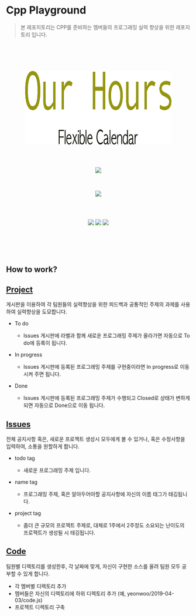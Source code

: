 # Cpp Playground

> 본 레포지토리는 CPP를 준비하는 멤버들의 프로그래밍 실력 향상을 위한 레포지토리 입니다.

<br/>

<p align="center" style="padding: 45px;">
    <img src="/img/logo.png" width="400" height="200">
</p>

<p align="center" style="padding: 45px:">
    <img src="https://img.shields.io/badge/TEAM-OUR%20HOURS-yellow.svg">
</p>

<br/>

<p align="center">
    <img src="https://img.shields.io/badge/Leader-김하늘-brightgreen.svg">
</p>

<p align="center" style="padding: 45px;">
    <img src="https://img.shields.io/badge/Member-이주원-orange.svg">
    <img src="https://img.shields.io/badge/Member-최연우-brightgreen.svg">
    <img src="https://img.shields.io/badge/Member-황인성-blue.svg">
</p>

<br/>

## How to work?

## [Project](https://github.com/accforaus/Cpp_Playground/projects)

게시판을 이용하여 각 팀원들의 실력향상을 위한 피드백과 공통적인 주제의 과제를 사용하여 실력향상을 도모합니다.

 * To do 
    - Issues 게시판에 라벨과 함께 새로운 프로그래밍 주제가 올라가면 자동으로 To do에 등록이 됩니다.
    
 * In progress
    - Issues 게시판에 등록된 프로그래밍 주제를 구현중이라면 In progress로 이동시켜 주면 됩니다.
 
 * Done
    - Issues 게시판에 등록된 프로그래밍 주제가 수행되고 Closed로 상태가 변하게 되면 자동으로 Done으로 이동 됩니다.  


## [Issues](https://github.com/accforaus/Cpp_Playground/issues)
   
전체 공지사항 혹은, 새로운 프로젝트 생성시 모두에게 볼 수 있거나, 혹은 수정사항을 입력하여, 소통을 원할하게 합니다.

 * todo tag
    - 새로운 프로그래밍 주제 입니다.
    
 * name tag
    - 프로그래밍 주제, 혹은 알아두어아할 공지사항에 자신의 이름 태그가 태깅됩니다.
    
 * project tag
    - 좀더 큰 규모의 프로젝트 주제로, 대체로 1주에서 2주정도 소요되는 난이도의 프로젝트가 생성될 시 태깅됩니다.


## [Code](https://github.com/accforaus/Cpp_Playground/) 

팀원별 디렉토리를 생성한후, 각 날짜에 맞게, 자신이 구현한 소스를 올려 팀원 모두 공부할 수 있게 합니다.

 * 각 멤버별 디렉토리 추가
 * 멤버들은 자신의 디렉토리에 하위 디렉토리 추가 (예, yeonwoo/2019-04-03/code.js)
 * 프로젝트 디렉토리 구축